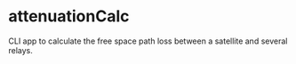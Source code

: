# attenuationCalc
CLI app to calculate the free space path loss between a satellite and several relays.
